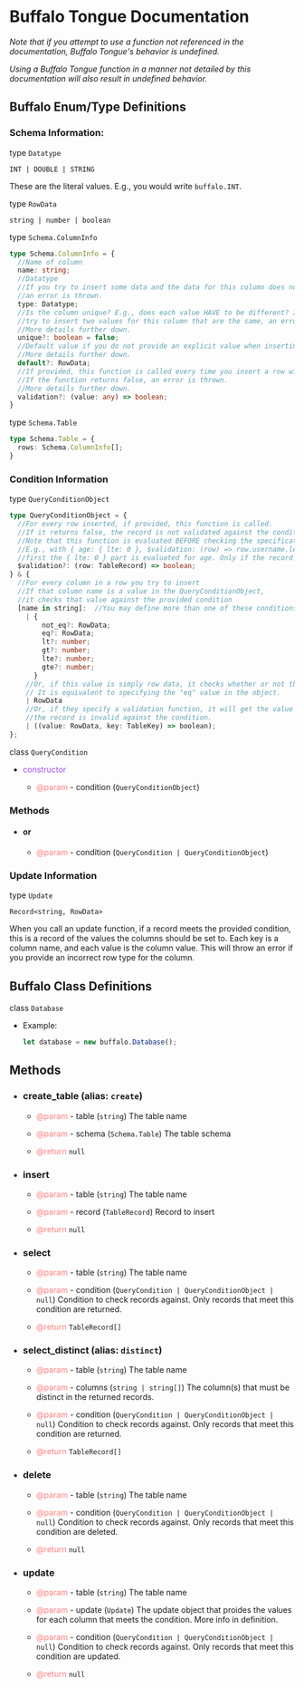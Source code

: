 # Buffalo Tongue Documentation

_Note that if you attempt to use a function not referenced in the documentation, Buffalo Tongue's behavior is undefined._

_Using a Buffalo Tongue function in a manner not detailed by this documentation will also result in undefined behavior._

## Buffalo Enum/Type Definitions

### Schema Information:

type `Datatype`

`INT | DOUBLE | STRING`

These are the literal values. E.g., you would write `buffalo.INT`.

type `RowData`

`string | number | boolean`

type `Schema.ColumnInfo`

```typescript
type Schema.ColumnInfo = {
  //Name of column
  name: string;
  //Datatype
  //If you try to insert some data and the data for this column does not match the type,
  //an error is thrown.
  type: Datatype;
  //Is the column unique? E.g., does each value HAVE to be different? If true and you
  //try to insert two values for this column that are the same, an error will be thrown.
  //More details further down.
  unique?: boolean = false;
  //Default value if you do not provide an explicit value when inserting a value.
  //More details further down.
  default?: RowData;
  //If provided, this function is called every time you insert a row with the value the user is trying to insert in this column.
  //If the function returns false, an error is thrown.
  //More details further down.
  validation?: (value: any) => boolean;
}
```

type `Schema.Table`

```typescript
type Schema.Table = {
  rows: Schema.ColumnInfo[];
}
```

### Condition Information

type `QueryConditionObject`

```typescript
type QueryConditionObject = {
  //For every row inserted, if provided, this function is called.
  //If it returns false, the record is not validated against the condition.
  //Note that this function is evaluated BEFORE checking the specifications for the columns.
  //E.g., with { age: { lte: 0 }, $validation: (row) => row.username.length > 40 },
  //first the { lte: 0 } part is evaluated for age. Only if the record passes that test is the $validation valled.
  $validation?: (row: TableRecord) => boolean;
} & {
  //For every column in a row you try to insert
  //If that column name is a value in the QueryConditionObject,
  //it checks that value against the provided condition
  [name in string]:  //You may define more than one of these conditions //E.g., if lte = 3, this only returns records in which the provided column is less than or equal to 3 //If any value is defined in this object, it is tested against the row data. //Not equal, equal, <, >, <=, >=
    | {
        not_eq?: RowData;
        eq?: RowData;
        lt?: number;
        gt?: number;
        lte?: number;
        gte?: number;
      }
    //Or, if this value is simply row data, it checks whether or not the column is equal to this value.
    // It is equivalent to specifying the "eq" value in the object.
    | RowData
    //Or, if they specify a validation function, it will get the value and the key, and if it returns false,
    //the record is invalid against the condition.
    | ((value: RowData, key: TableKey) => boolean);
};
```

class `QueryCondition`

- <span style="color:#9E4EF7">constructor</span>

  - <span style="color:#FF7F7F">@param</span> - condition (`QueryConditionObject`)

### Methods

- #### or

  - <span style="color:#FF7F7F">@param</span> - condition (`QueryCondition | QueryConditionObject`)

### Update Information

type `Update`

`Record<string, RowData>`

When you call an update function, if a record meets the provided condition, this is a record of the values the
columns should be set to. Each key is a column name, and each value is the column value.
This will throw an error if you provide an incorrect row type for the column.

## Buffalo Class Definitions

class `Database`

- Example:

  ```typescript
  let database = new buffalo.Database();
  ```

## Methods

- ### create_table (alias: `create`)

  - <span style="color:#FF7F7F">@param</span> - table (`string`)
    The table name

  - <span style="color:#FF7F7F">@param</span> - schema (`Schema.Table`)
    The table schema

  - <span style="color:#FF7F7F">@return</span> `null`

- ### insert

  - <span style="color:#FF7F7F">@param</span> - table (`string`)
    The table name
  - <span style="color:#FF7F7F">@param</span> - record (`TableRecord`)
    Record to insert

  - <span style="color:#FF7F7F">@return</span> `null`

- ### select

  - <span style="color:#FF7F7F">@param</span> - table (`string`)
    The table name

  - <span style="color:#FF7F7F">@param</span> - condition (`QueryCondition | QueryConditionObject |  null`)
    Condition to check records against. Only records that meet this condition are returned.

  - <span style="color:#FF7F7F">@return</span> `TableRecord[]`

- ### select_distinct (alias: `distinct`)

  - <span style="color:#FF7F7F">@param</span> - table (`string`)
    The table name

  - <span style="color:#FF7F7F">@param</span> - columns (`string | string[]`)
    The column(s) that must be distinct in the returned records.

  - <span style="color:#FF7F7F">@param</span> - condition (`QueryCondition | QueryConditionObject |  null`)
    Condition to check records against. Only records that meet this condition are returned.

  - <span style="color:#FF7F7F">@return</span> `TableRecord[]`

- ### delete

  - <span style="color:#FF7F7F">@param</span> - table (`string`)
    The table name

  - <span style="color:#FF7F7F">@param</span> - condition (`QueryCondition | QueryConditionObject | null`)
    Condition to check records against. Only records that meet this condition are deleted.

  - <span style="color:#FF7F7F">@return</span> `null`

- ### update

  - <span style="color:#FF7F7F">@param</span> - table (`string`)
    The table name

  - <span style="color:#FF7F7F">@param</span> - update (`Update`)
    The update object that proides the values for each column that meets the condition.
    More info in definition.

  - <span style="color:#FF7F7F">@param</span> - condition (`QueryCondition | QueryConditionObject | null`)
    Condition to check records against. Only records that meet this condition are updated.

  - <span style="color:#FF7F7F">@return</span> `null`
